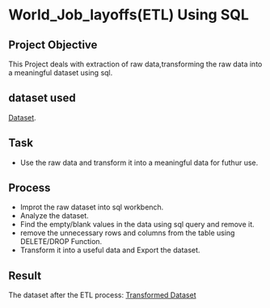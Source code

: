 # World_Job_layoffs(ETL) Using SQL

## Project Objective
This Project deals  with extraction of raw data,transforming  the raw data into a meaningful dataset using sql.

## dataset used
<a href="https://github.com/BARAVIND-12/World_Job_Layoffs-ETL-using-SQL/blob/main/Raw%20Dataset-World_layoffs.csv">Dataset<a>.

## Task
- Use the raw data and transform it into a meaningful data for futhur use. 

## Process
- Improt the raw dataset into sql workbench.
- Analyze the dataset.
- Find the empty/blank values in the data using sql query and remove it. 
- remove the unnecessary rows and columns from the table using DELETE/DROP Function. 
- Transform it into a useful data and Export the dataset. 

## Result
The dataset after the ETL process:
<a href="https://github.com/BARAVIND-12/World_Job_Layoffs-ETL-using-SQL/blob/main/Raw%20Dataset-World_layoffs.csv">Transformed Dataset<a>


